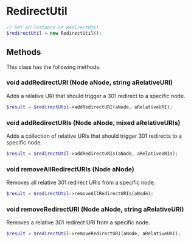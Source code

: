 # RedirectUtil

```php
// Get an instance of RedirectUtil
$redirectUtil = new RedirectUtil();
```


## Methods
This class has the following methods.


### void addRedirectURI (Node aNode, string aRelativeURI)
Adds a relative URI that should trigger a 301 redirect to a specific node.

```php
$result = $redirectUtil->addRedirectURI(aNode, aRelativeURI);
```


### void addRedirectURIs (Node aNode, mixed aRelativeURIs)
Adds a collection of relative URIs that should trigger 301 redirects to a specific node.

```php
$result = $redirectUtil->addRedirectURIs(aNode, aRelativeURIs);
```


### void removeAllRedirectURIs (Node aNode)
Removes all relative 301 redirect URIs from a specific node.

```php
$result = $redirectUtil->removeAllRedirectURIs(aNode);
```


### void removeRedirectURI (Node aNode, string aRelativeURI)
Removes a relative 301 redirect URI from a specific node.

```php
$result = $redirectUtil->removeRedirectURI(aNode, aRelativeURI);
```

